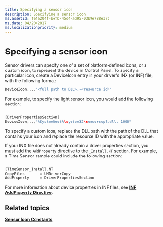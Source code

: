 ```yaml
---
title: Specifying a sensor icon
description: Specifying a sensor icon
ms.assetid: fe4a204f-befb-45d4-ad95-03b9e788e375
ms.date: 04/20/2017
ms.localizationpriority: medium
---
```


# Specifying a sensor icon


Sensor drivers can specify one of a set of platform-defined icons, or a custom icon, to represent the device in Control Panel. To specify a particular icon, create a DeviceIcon entry in your driver's INX (or INF) file, with the following format:

```c
DeviceIcon,,,,"<full path to DLL>,-<resource id>"
```

For example, to specify the light sensor icon, you would add the following section:

```c

[DriverPropertiesSection]
DeviceIcon,,,,"%SystemRoot%\system32\sensorscpl.dll,-1008"
```

To specify a custom icon, replace the DLL path with the path of the DLL that contains your icon and replace the resource ID with the appropriate value.

If your INX file does not already contain a driver properties section, you must add the `AddProperty` directive to the `_Install.NT` section. For example, a Time Sensor sample could include the following section:

```c

[TimeSensor_Install.NT]
CopyFiles       = UMDriverCopy
AddProperty     = DriverPropertiesSection
```

For more information about device properties in INF files, see [**INF AddProperty Directive**](https://docs.microsoft.com/windows-hardware/drivers/install/inf-addproperty-directive).

## Related topics
[**Sensor Icon Constants**](sensor-icon-constants.md)



